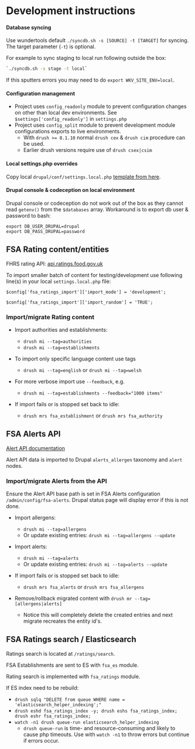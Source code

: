 Development instructions
========================

#### Database syncing
Use wundertools default `./syncdb.sh -s [SOURCE] -t [TARGET]` for syncing. The target parameter (`-t`) is optional.

For example to sync staging to local run following outside the box:
```bash
`./syncdb.sh -s stage -t local`
```

If this sputters errors you may need to do `export WKV_SITE_ENV=local`.

#### Configuration management

* Project uses `config_readonly` module to prevent configuration changes on other than local dev environments. See `$settings['config_readonly']` in `settings.php`
* Project uses `config_split` module to prevent development module configurations exports to live environments.
  * With `drush >= 8.1.10` normal `drush cex` & `drush cim` procedure can be used.
  * Earlier drush versions require use of `drush csex|csim`

#### Local settings.php overrides

Copy local `drupal/conf/settings.local.php` [template from here](settings.local.php.txt).

#### Drupal console & codeception on local environment

Drupal console or codeception do not work out of the box as they cannot read `getenv()` from the `$databases` array. Workaround is to export db user & password to bash:
 ```
 export DB_USER_DRUPAL=drupal
 export DB_PASS_DRUPAL=password
 ```
 

FSA Rating content/entities
---------------------
 
FHRS rating API: [api.ratings.food.gov.uk](http://api.ratings.food.gov.uk) 

To import smaller batch of content for testing/development use following line(s) in your local `settings.local.php` file:

`$config['fsa_ratings_import']['import_mode'] = 'development';`

`$config['fsa_ratings_import']['import_random'] = 'TRUE';`

### Import/migrate Rating content

* Import authorities and establishments:
  * `drush mi --tag=authorities`
  * `drush mi --tag=establishments`
* To import only specific language content use tags
  * `drush mi --tag=english` or `drush mi --tag=welsh`

* For more verbose import use `--feedback`, e.g.
  * `drush mi --tag=establishments --feedback="1000 items"`

* If import fails or is stopped set back to idle:
  * `drush mrs fsa_establishment` or `drush mrs fsa_authority`


FSA Alerts API
---------------------

[Alert API documentation](http://fsa-staging-alerts.epimorphics.net/food-alerts/ui/reference)

Alert API data is imported to Drupal `alerts_allergen` taxonomy and `alert` nodes.

### Import/migrate Alerts from the API
 
Ensure the Alert API base path is set in FSA Alerts configuration `/admin/config/fsa-alerts`. Drupal status page will display error if this is not done.

* Import allergens:
  * `drush mi --tag=allergens`
  * Or update existing entries: `drush mi --tag=allergens --update`
* Import alerts:
  * `drush mi --tag=alerts`
  * Or update existing entries: `drush mi --tag=alerts --update`

* If import fails or is stopped set back to idle:
  * `drush mrs fsa_alerts` or `drush mrs fsa_allergens`
  
* Remove/rollback migrated content with `drush mr --tag=[allergens|alerts]`
  * Notice this will completely delete the created entries and next migrate recreates the entity id's.

FSA Ratings search / Elasticsearch
---------------------

Ratings search is located at `/ratings/search`. 

FSA Establishments are sent to ES with `fsa_es` module.

Rating search is implemented with `fsa_ratings` module.

If ES index need to be rebuild:
* `drush sqlq "DELETE from queue WHERE name = 'elasticsearch_helper_indexing';"`
* `drush eshd fsa_ratings_index -y; drush eshs fsa_ratings_index; drush eshr fsa_ratings_index;`
* `watch -n1 drush queue-run elasticsearch_helper_indexing`
  * `drush queue-run` is time- and resource-consuming and likely to cause php timeouts. Use with `watch -n1` to throw errors but continue if errors occur.
